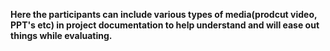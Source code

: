 <B>Here the participants can include various types of media(prodcut video, PPT's etc) in project documentation to help understand and will ease out things while evaluating.</B>
